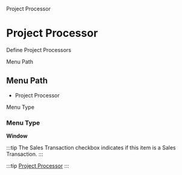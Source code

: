 
Project Processor
# Project Processor


Define Project Processors

Menu Path
## Menu Path



- Project Processor

Menu Type
### Menu Type

**Window**

:::tip
The Sales Transaction checkbox indicates if this item is a Sales Transaction.
:::

:::tip
[Project Processor](functional-guide/window/window-project-processor.md)
:::